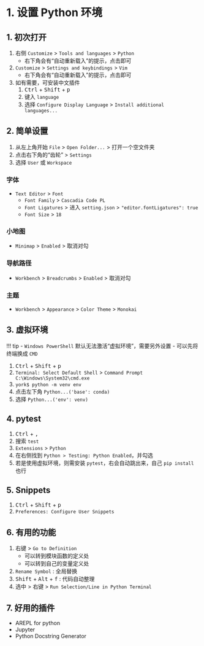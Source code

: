 # 1. 设置 Python 环境

## 1. 初次打开

1. 右侧 `Customize` > `Tools and languages` > `Python`
    - 右下角会有“自动重新载入”的提示，点击即可
2. `Customize` > `Settings and keybindings` > `Vim`
    - 右下角会有“自动重新载入”的提示，点击即可
3. 如有需要，可安装中文插件
    1. <kbd>Ctrl</kbd> + <kbd>Shift</kbd> + <kbd>p</kbd>
    2. 键入 `language`
    3. 选择 `Configure Display Language` > `Install additional languages...`

## 2. 简单设置

1. 从左上角开始 `File` > `Open Folder...` > 打开一个空文件夹
2. 点击右下角的“齿轮” > `Settings`
3. 选择 `User` 或 `Workspace`

### 字体

- `Text Editor` > `Font`
    - `Font Family` > `Cascadia Code PL`
    - `Font Ligatures` > 进入 `setting.json` > `"editor.fontLigatures": true`
    - `Font Size` > `18`

### 小地图

- `Minimap` > `Enabled` > 取消对勾

### 导航路径

- `Workbench` > `Breadcrumbs` > `Enabled` > 取消对勾

### 主题

- `Workbench` > `Appearance` > `Color Theme` > `Monokai`

## 3. 虚拟环境

!!! tip
    - `Windows PowerShell` 默认无法激活“虚拟环境”，需要另外设置
    - 可以先将终端换成 `CMD`

1. <kbd>Ctrl</kbd> + <kbd>Shift</kbd> + <kbd>p</kbd>
2. `Terminal: Select Default Shell` > `Command Prompt C:\Windows\System32\cmd.exe`
3. `york$ python -m venv env`
4. 点击左下角 `Python...('base': conda)`
5. 选择 `Python...('env': venv)`

## 4. pytest

1. <kbd>Ctrl</kbd> + <kbd>,</kbd>
2. 搜索 `test`
3. `Extensions` > `Python`
4. 在右侧找到 `Python > Testing: Python Enabled`，并勾选
5. 若是使用虚拟环境，则需安装 `pytest`，右会自动跳出来，自己 `pip install` 也行

## 5. Snippets

1. <kbd>Ctrl</kbd> + <kbd>Shift</kbd> + <kbd>p</kbd>
2. `Preferences: Configure User Snippets`

## 6. 有用的功能

1. 右键 > `Go to Definition`
    - 可以转到模块函数的定义处
    - 可以转到自己的变量定义处
2. `Rename Symbol` : 全局替换
3. <kbd>Shift</kbd> + <kbd>Alt</kbd> + <kbd>f</kbd> : 代码自动整理
4. 选中 > 右键 > `Run Selection/Line in Python Terminal`

## 7. 好用的插件

- AREPL for python
- Jupyter
- Python Docstring Generator
